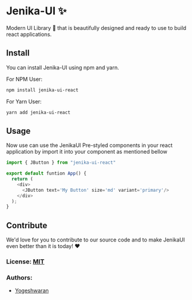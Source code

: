 # Jenika-UI :sparkles:
Modern UI Library :gem: that is beautifully designed and ready to use to build react applications.

## Install
You can install Jenika-UI using npm and yarn.

For NPM User:
```bash
npm install jenika-ui-react
```

For Yarn User:
```bash
yarn add jenika-ui-react
```
## Usage
Now use can use the JenikaUI Pre-styled components in your react application by import it into your component as mentioned bellow

```javascript
import { JButton } from "jenika-ui-react"

export default funtion App() {
  return (
    <div>
      <JButton text='My Button' size='md' variant='primary'/>
    </div>
  );
}
```
## Contribute
We'd love for you to contribute to our source code and to make JenikaUI even better than it is today! :heart:
### License: [MIT](./LICENSE)

### Authors:
- [Yogeshwaran](https://yogesh7401.netlify.app/)
